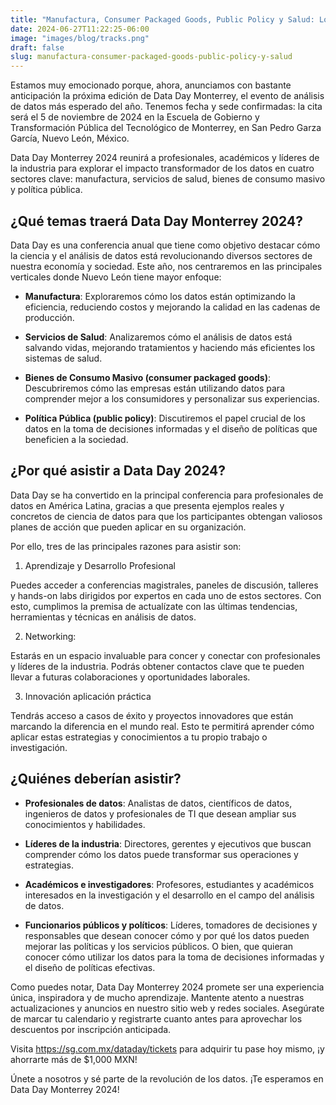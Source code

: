 ```yaml
---
title: "Manufactura, Consumer Packaged Goods, Public Policy y Salud: Los Principales Ejes de Data Day Monterrey 2024"
date: 2024-06-27T11:22:25-06:00
image: "images/blog/tracks.png"
draft: false
slug: manufactura-consumer-packaged-goods-public-policy-y-salud
---
```


Estamos muy emocionado porque, ahora, anunciamos con bastante anticipación la próxima edición de Data Day Monterrey, el evento de análisis de datos más esperado del año. Tenemos fecha y sede confirmadas: la cita será el 5 de noviembre de 2024 en la Escuela de Gobierno y Transformación Pública del Tecnológico de Monterrey, en San Pedro Garza García, Nuevo León, México.

Data Day Monterrey 2024 reunirá a profesionales, académicos y líderes de la industria para explorar el impacto transformador de los datos en cuatro sectores clave: manufactura, servicios de salud, bienes de consumo masivo y política pública.

## ¿Qué temas traerá Data Day Monterrey 2024?

Data Day es una conferencia anual que tiene como objetivo destacar cómo la ciencia y el análisis de datos está revolucionando diversos sectores de nuestra economía y sociedad. Este año, nos centraremos en las principales verticales donde Nuevo León tiene mayor enfoque:

* **Manufactura**: Exploraremos cómo los datos están optimizando la eficiencia, reduciendo costos y mejorando la calidad en las cadenas de producción.

* **Servicios de Salud**: Analizaremos cómo el análisis de datos está salvando vidas, mejorando tratamientos y haciendo más eficientes los sistemas de salud.

* **Bienes de Consumo Masivo (consumer packaged goods)**: Descubriremos cómo las empresas están utilizando datos para comprender mejor a los consumidores y personalizar sus experiencias.

* **Política Pública (public policy)**: Discutiremos el papel crucial de los datos en la toma de decisiones informadas y el diseño de políticas que beneficien a la sociedad.

## ¿Por qué asistir a Data Day 2024?

Data Day se ha convertido en la principal conferencia para profesionales de datos en América Latina, gracias a que presenta ejemplos reales y concretos de ciencia de datos para que los participantes obtengan valiosos planes de acción que pueden aplicar en su organización.

Por ello, tres de las principales razones para asistir son:

1. Aprendizaje y Desarrollo Profesional

Puedes acceder a conferencias magistrales, paneles de discusión, talleres y hands-on labs dirigidos por expertos en cada uno de estos sectores. Con esto, cumplimos la premisa de actualízate con las últimas tendencias, herramientas y técnicas en análisis de datos.

2. Networking:

Estarás en un espacio invaluable para concer y conectar con profesionales y líderes de la industria. Podrás obtener contactos clave que te pueden llevar a futuras colaboraciones y oportunidades laborales.

3. Innovación aplicación práctica

Tendrás acceso a casos de éxito y proyectos innovadores que están marcando la diferencia en el mundo real. Esto te permitirá aprender cómo aplicar estas estrategias y conocimientos a tu propio trabajo o investigación.

## ¿Quiénes deberían asistir?

* **Profesionales de datos**: Analistas de datos, científicos de datos, ingenieros de datos y profesionales de TI que desean ampliar sus conocimientos y habilidades.

* **Líderes de la industria**: Directores, gerentes y ejecutivos que buscan comprender cómo los datos puede transformar sus operaciones y estrategias.

* **Académicos e investigadores**: Profesores, estudiantes y académicos interesados en la investigación y el desarrollo en el campo del análisis de datos.

* **Funcionarios públicos y políticos**: Líderes, tomadores de decisiones y responsables que desean conocer cómo y por qué los datos pueden mejorar las políticas y los servicios públicos. O bien, que quieran conocer cómo utilizar los datos para la toma de decisiones informadas y el diseño de políticas efectivas.

Como puedes notar, Data Day Monterrey 2024 promete ser una experiencia única, inspiradora y de mucho aprendizaje. Mantente atento a nuestras actualizaciones y anuncios en nuestro sitio web y redes sociales. Asegúrate de marcar tu calendario y registrarte cuanto antes para aprovechar los descuentos por inscripción anticipada.

Visita https://sg.com.mx/dataday/tickets para adquirir tu pase hoy mismo, ¡y ahorrarte más de $1,000 MXN!

Únete a nosotros y sé parte de la revolución de los datos. ¡Te esperamos en Data Day Monterrey 2024!
